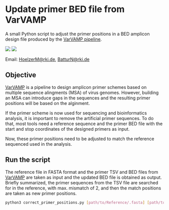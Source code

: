 # Update primer BED file from VarVAMP

A small Python script to adjust the primer positions in a BED amplicon design file produced by the [VarVAMP pipeline](https://github.com/jonas-fuchs/varVAMP).

![](https://img.shields.io/badge/python-3.12.1-brightgreen)
![](https://img.shields.io/badge/uses-conda-yellow.svg)

Email: HoelzerM@rki.de, BatturN@rki.de

## Objective

[VarVAMP](https://github.com/jonas-fuchs/varVAMP) is a pipeline to design amplicon primer schemes based on multiple sequence alingments (MSA) of virus genomes. However, building an MSA can introduce gaps in the sequences and the resulting primer positions will be based on the alginment. 

If the primer scheme is now used for sequencing and bioinformatics analysis, it is important to remove the artificial primer sequences. To do that, most tools need a reference sequence and the primer BED file with the start and stop coordinates of the designed primers as input. 

Now, these primer positions need to be adjusted to match the reference sequenced used in the analysis.

## Run the script

The reference file in FASTA format and the primer TSV and BED files from [VarVAMP](https://github.com/jonas-fuchs/varVAMP) are taken as input and the updated BED file is obtained as output. Briefly summarized, the primer sequences from the TSV file are searched for in the reference, with max. mismatch of 2, and then the match positions are taken as new primer positions.

```bash
python3 correct_primer_positions.py [path/to/Reference/.fasta] [path/to/primer/.tsv] [path/to/primer/.bed]
```
